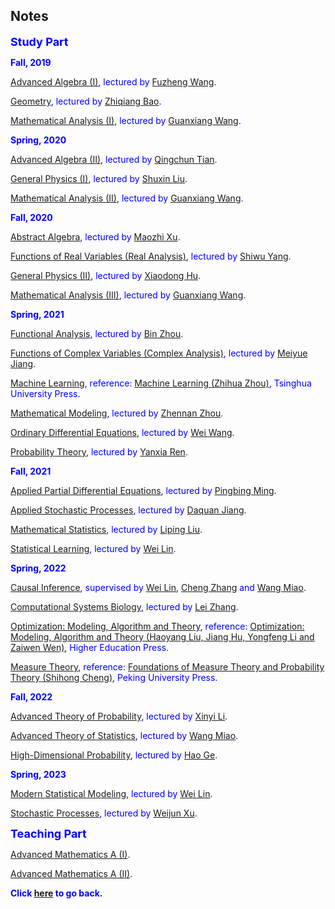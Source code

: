 ## Notes

**<font color=blue><font size=4>Study Part</font>**

**Fall, 2019**

[Advanced Algebra (I)](https://wqgcx.github.io/courses/algebra1.pdf), lectured by [Fuzheng Wang](https://www.math.pku.edu.cn/jsdw/js_20180628175159671361/w_20180628175159671361/69968.htm).

[Geometry](https://wqgcx.github.io/courses/geometry.pdf), lectured by [Zhiqiang Bao](https://www.math.pku.edu.cn/jsdw/js_20180628175159671361/b_20180628175159671361/69877.htm).

[Mathematical Analysis (I)](https://wqgcx.github.io/courses/analysis1.pdf), lectured by [Guanxiang Wang](https://www.math.pku.edu.cn/jsdw/js_20180628175159671361/w_20180628175159671361/69969.htm).

**Spring, 2020**

[Advanced Algebra (II)](https://wqgcx.github.io/courses/algebra2.pdf), lectured by [Qingchun Tian](https://www.math.pku.edu.cn/jsdw/js_20180628175159671361/t_20180628175159671361/69962.htm).

[General Physics (I)](https://wqgcx.github.io/courses/General_Physics_1.pdf), lectured by [Shuxin Liu](https://faculty.pku.edu.cn/liushuxin/zh_CN/index.htm).

[Mathematical Analysis (II)](https://wqgcx.github.io/courses/analysis2.pdf), lectured by [Guanxiang Wang](https://www.math.pku.edu.cn/jsdw/js_20180628175159671361/w_20180628175159671361/69969.htm).

**Fall, 2020**

[Abstract Algebra](https://wqgcx.github.io/courses/Abstract_Algebra.pdf), lectured by [Maozhi Xu](https://www.math.pku.edu.cn/jsdw/js_20180628175159671361/x_20180628175159671361/69981.htm).

[Functions of Real Variables (Real Analysis)](https://wqgcx.github.io/courses/Functions_of_Real_Variables.pdf), lectured by [Shiwu Yang](https://bicmr.pku.edu.cn/~shiwuyang/).

[General Physics (II)](https://wqgcx.github.io/courses/General_Physics_2.pdf), lectured by [Xiaodong Hu](http://faculty.pku.edu.cn/~raquma/zh_CN/index.htm).

[Mathematical Analysis (III)](https://wqgcx.github.io/courses/analysis3.pdf), lectured by [Guanxiang Wang](https://www.math.pku.edu.cn/jsdw/js_20180628175159671361/w_20180628175159671361/69969.htm).

**Spring, 2021**

[Functional Analysis](https://wqgcx.github.io/courses/Functional_Analysis.pdf), lectured by [Bin Zhou](https://www.math.pku.edu.cn/teachers/bzhou/index.htm).

[Functions of Complex Variables (Complex Analysis)](https://wqgcx.github.io/courses/complex_analysis.pdf), lectured by [Meiyue Jiang](https://www.math.pku.edu.cn/jsdw/js_20180628175159671361/j_20180628175159671361/69929.htm).

[Machine Learning](https://wqgcx.github.io/courses/ml.pdf), reference: [Machine Learning (Zhihua Zhou)](https://baike.baidu.com/item/%E6%9C%BA%E5%99%A8%E5%AD%A6%E4%B9%A0/23613024?fr=aladdin), Tsinghua University Press.

[Mathematical Modeling](https://wqgcx.github.io/courses/mathematical_modelling.pdf), lectured by [Zhennan Zhou](https://bicmr.pku.edu.cn/~zhennan/).

[Ordinary Differential Equations](https://wqgcx.github.io/courses/ode.pdf), lectured by [Wei Wang](https://www.math.pku.edu.cn/jsdw/js_20180628175159671361/w_20180628175159671361/69973.htm).

[Probability Theory](https://wqgcx.github.io/courses/probability_theory.pdf), lectured by [Yanxia Ren](https://www.math.pku.edu.cn/teachers/renyx/index.htm).

**Fall, 2021**

[Applied Partial Differential Equations](https://wqgcx.github.io/courses/apde.pdf), lectured by [Pingbing Ming](http://sourcedb.amss.cas.cn/zw/zjrck/jcqn/201511/t20151110_4456639.html).

[Applied Stochastic Processes](https://wqgcx.github.io/courses/Applied_Stochastic_Processes.pdf), lectured by [Daquan Jiang](https://www.math.pku.edu.cn/jsdw/js_20180628175159671361/j_20180628175159671361/69928.htm).

[Mathematical Statistics](https://wqgcx.github.io/courses/mathematical_statistics.pdf), lectured by [Liping Liu](https://www.math.pku.edu.cn/jsdw/js_20180628175159671361/l_20180628175159671361/69938.htm).

[Statistical Learning](https://wqgcx.github.io/courses/statistical_learning.pdf), lectured by [Wei Lin](https://www.math.pku.edu.cn/teachers/linw/).

**Spring, 2022**

[Causal Inference](https://wqgcx.github.io/courses/causal_inference.pdf), supervised by [Wei Lin](https://www.math.pku.edu.cn/teachers/linw/), [Cheng Zhang](https://zcrabbit.github.io/) and [Wang Miao](https://www.math.pku.edu.cn/teachers/mwfy/).

[Computational Systems Biology](https://wqgcx.github.io/courses/CSB.pdf), lectured by [Lei Zhang](https://bicmr.pku.edu.cn/~zhanglei/).

[Optimization: Modeling, Algorithm and Theory](https://wqgcx.github.io/courses/optimization.pdf), reference: [Optimization: Modeling, Algorithm and Theory (Haoyang Liu, Jiang Hu, Yongfeng Li and Zaiwen Wen)](https://bicmr.pku.edu.cn/~wenzw/optbook/opt1.pdf), Higher Education Press.

[Measure Theory](https://wqgcx.github.io/courses/measure_theory.pdf), reference: [Foundations of Measure Theory and Probability Theory (Shihong Cheng)](https://baike.baidu.com/item/%E6%B5%8B%E5%BA%A6%E8%AE%BA%E4%B8%8E%E6%A6%82%E7%8E%87%E8%AE%BA%E5%9F%BA%E7%A1%80/3785139?fr=aladdin), Peking University Press.

**Fall, 2022**

[Advanced Theory of Probability](https://wqgcx.github.io/courses/advprob.pdf), lectured by [Xinyi Li](https://bicmr.pku.edu.cn/~xinyili/).

[Advanced Theory of Statistics](https://wqgcx.github.io/courses/advstats.pdf), lectured by [Wang Miao](https://www.math.pku.edu.cn/teachers/mwfy/).

[High-Dimensional Probability](https://wqgcx.github.io/courses/hdp.pdf), lectured by [Hao Ge](http://faculty.bicmr.pku.edu.cn/~gehao/).

**Spring, 2023**

[Modern Statistical Modeling](https://wqgcx.github.io/courses/MSM.pdf), lectured by [Wei Lin](https://www.math.pku.edu.cn/teachers/linw/).

[Stochastic Processes](https://wqgcx.github.io/courses/Stochastic_Processes.pdf), lectured by [Weijun Xu](https://bicmr.pku.edu.cn/cn/content/lists/11_catid74_zmx.html).

**<font color=blue><font size=4>Teaching Part</font>**

[Advanced Mathematics A (I)](https://wqgcx.github.io/courses/advmathA1.pdf).

[Advanced Mathematics A (II)](https://wqgcx.github.io/courses/advmathA2.pdf).

**Click [here](https://wqgcx.github.io/) to go back.**

